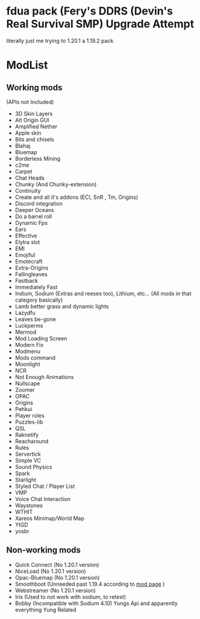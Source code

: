 # fdua pack (Fery's DDRS (Devin's Real Survival SMP) Upgrade Attempt
literally just me trying to 1.20.1 a 1.19.2 pack

# ModList

## Working mods
(APIs not Included)

* 3D Skin Layers
* Alt Origin GUI
* Amplified Nether
* Apple skin
* Bits and chisels
* Blahaj
* Bluemap
* Borderless Mining
* c2me
* Carpet
* Chat Heads
* Chunky (And Chunky-extension)
* Continuity
* Create and all it's addons (ECI, SnR , Tm, Origins)
* Discord integration
* Deeper Oceans
* Do a barrel roll
* Dynamic Fps
* Ears
* Effective
* Elytra slot
* EMI
* Emojiful
* Emotecraft
* Extra-Origins
* Fallingleaves
* Fastback
* Immediately Fast
* Indium, Sodium (Extras and reeses too), Lithium, etc... (All mods in that category basically)
* Lamb better grass and dynamic lights
* Lazydfu
* Leaves be-gone
* Luckperms
* Mermod
* Mod Loading Screen
* Modern Fix
* Modmenu
* Mods command
* Moonlight
* NCR
* Not Enough Animations
* Nullscape
* Zoomer
* OPAC
* Origins
* Pehkui
* Player roles
* Puzzles-lib
* QSL
* Raknetify
* Reacharound
* Rules
* Servertick
* Simple VC
* Sound Physics
* Spark
* Starlight
* Styled Chat / Player List
* VMP
* Voice Chat Interaction
* Waystones
* WTHIT
* Xareos Minimap/World Map
* YIGD
* yosbr

## Non-working mods
* Quick Connect (No 1.20.1 version)
* NiceLoad (No 1.20.1 version)
* Opac-Bluemap (No 1.20.1 version)
* Smoothboot (Unneeded past 1.19.4 according to [mod page](https://modrinth.com/mod/smoothboot-fabric) )
* Webstreamer (No 1.20.1 version)
* Iris (Used to not work with sodium, to retest)
* Bobby (Incompatible with Sodium 4.10)
Yungs Api and apparently everything Yung Related 
